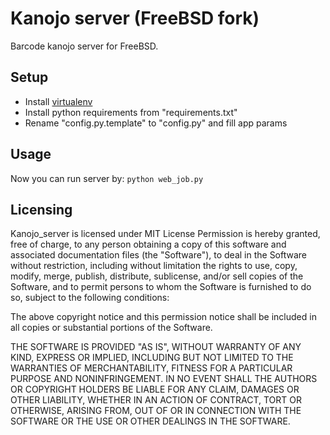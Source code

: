 # Kanojo server (FreeBSD fork)

Barcode kanojo server for FreeBSD.

## Setup

- Install [virtualenv](https://virtualenv.pypa.io/en/latest/)
- Install python requirements from "requirements.txt"
- Rename "config.py.template" to "config.py" and fill app params

## Usage

 Now you can run server by:
`python web_job.py`


## Licensing

Kanojo_server is licensed under MIT License Permission is hereby granted, free of charge, to any person obtaining a copy of this software and associated documentation files (the "Software"), to deal in the Software without restriction, including without limitation the rights to use, copy, modify, merge, publish, distribute, sublicense, and/or sell copies of the Software, and to permit persons to whom the Software is furnished to do so, subject to the following conditions:

The above copyright notice and this permission notice shall be included in all copies or substantial portions of the Software.

THE SOFTWARE IS PROVIDED "AS IS", WITHOUT WARRANTY OF ANY KIND, EXPRESS OR IMPLIED, INCLUDING BUT NOT LIMITED TO THE WARRANTIES OF MERCHANTABILITY, FITNESS FOR A PARTICULAR PURPOSE AND NONINFRINGEMENT. IN NO EVENT SHALL THE AUTHORS OR COPYRIGHT HOLDERS BE LIABLE FOR ANY CLAIM, DAMAGES OR OTHER LIABILITY, WHETHER IN AN ACTION OF CONTRACT, TORT OR OTHERWISE, ARISING FROM, OUT OF OR IN CONNECTION WITH THE SOFTWARE OR THE USE OR OTHER DEALINGS IN THE SOFTWARE.

